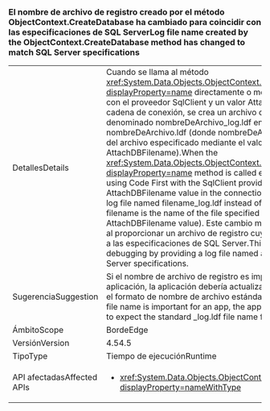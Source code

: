 ### <a name="log-file-name-created-by-the-objectcontextcreatedatabase-method-has-changed-to-match-sql-server-specifications"></a><span data-ttu-id="039fb-101">El nombre de archivo de registro creado por el método ObjectContext.CreateDatabase ha cambiado para coincidir con las especificaciones de SQL Server</span><span class="sxs-lookup"><span data-stu-id="039fb-101">Log file name created by the ObjectContext.CreateDatabase method has changed to match SQL Server specifications</span></span>

|   |   |
|---|---|
|<span data-ttu-id="039fb-102">Detalles</span><span class="sxs-lookup"><span data-stu-id="039fb-102">Details</span></span>|<span data-ttu-id="039fb-103">Cuando se llama al método <xref:System.Data.Objects.ObjectContext.CreateDatabase?displayProperty=name> directamente o mediante Code First con el proveedor SqlClient y un valor AttachDBFilename en la cadena de conexión, se crea un archivo de registro denominado nombreDeArchivo_log.ldf en lugar de nombreDeArchivo.ldf (donde nombreDeArchivo es el nombre del archivo especificado mediante el valor AttachDBFilename).</span><span class="sxs-lookup"><span data-stu-id="039fb-103">When the <xref:System.Data.Objects.ObjectContext.CreateDatabase?displayProperty=name> method is called either directly or by using Code First with the SqlClient provider and an AttachDBFilename value in the connection string, it creates a log file named filename_log.ldf instead of filename.ldf (where filename is the name of the file specified by the AttachDBFilename value).</span></span> <span data-ttu-id="039fb-104">Este cambio mejora la depuración al proporcionar un archivo de registro cuyo nombre se ajusta a las especificaciones de SQL Server.</span><span class="sxs-lookup"><span data-stu-id="039fb-104">This change improves debugging by providing a log file named according to SQL Server specifications.</span></span>|
|<span data-ttu-id="039fb-105">Sugerencia</span><span class="sxs-lookup"><span data-stu-id="039fb-105">Suggestion</span></span>|<span data-ttu-id="039fb-106">Si el nombre de archivo de registro es importante para una aplicación, la aplicación debería actualizarse para que espere el formato de nombre de archivo estándar _log.ldf.</span><span class="sxs-lookup"><span data-stu-id="039fb-106">If the log file name is important for an app, the app should be updated to expect the standard _log.ldf file name format.</span></span>|
|<span data-ttu-id="039fb-107">Ámbito</span><span class="sxs-lookup"><span data-stu-id="039fb-107">Scope</span></span>|<span data-ttu-id="039fb-108">Borde</span><span class="sxs-lookup"><span data-stu-id="039fb-108">Edge</span></span>|
|<span data-ttu-id="039fb-109">Versión</span><span class="sxs-lookup"><span data-stu-id="039fb-109">Version</span></span>|<span data-ttu-id="039fb-110">4.5</span><span class="sxs-lookup"><span data-stu-id="039fb-110">4.5</span></span>|
|<span data-ttu-id="039fb-111">Tipo</span><span class="sxs-lookup"><span data-stu-id="039fb-111">Type</span></span>|<span data-ttu-id="039fb-112">Tiempo de ejecución</span><span class="sxs-lookup"><span data-stu-id="039fb-112">Runtime</span></span>|
|<span data-ttu-id="039fb-113">API afectadas</span><span class="sxs-lookup"><span data-stu-id="039fb-113">Affected APIs</span></span>|<ul><li><xref:System.Data.Objects.ObjectContext.CreateDatabase?displayProperty=nameWithType></li></ul>|

